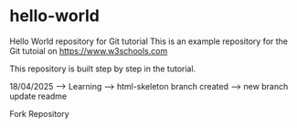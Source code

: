 # hello-world
Hello World repository for Git tutorial
This is an example repository for the Git tutoial on https://www.w3schools.com

This repository is built step by step in the tutorial.

18/04/2025 
  --> Learning
  --> html-skeleton branch created
  --> new branch update readme

  Fork Repository
